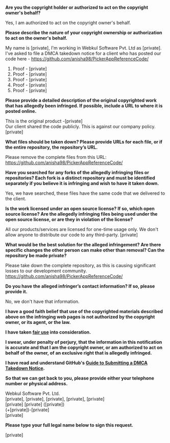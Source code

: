 **Are you the copyright holder or authorized to act on the copyright owner's behalf?**

Yes, I am authorized to act on the copyright owner's behalf.

**Please describe the nature of your copyright ownership or authorization to act on the owner's behalf.**

My name is [private], I'm working in Webkul Software Pvt. Ltd as [private]. I've asked to file a DMCA takedown notice for a client who has posted our code here - https://github.com/anisha98/PickerAppReferenceCode/
1. Proof - [private]  
2. Proof - [private]  
3. Proof - [private]  
4. Proof - [private]  
5. Proof - [private]  

**Please provide a detailed description of the original copyrighted work that has allegedly been infringed. If possible, include a URL to where it is posted online.**

This is the original product -[private]  
Our client shared the code publicly. This is against our company policy.  
[private]  

**What files should be taken down? Please provide URLs for each file, or if the entire repository, the repository’s URL.**

Please remove the complete files from this URL: https://github.com/anisha98/PickerAppReferenceCode/  

**Have you searched for any forks of the allegedly infringing files or repositories? Each fork is a distinct repository and must be identified separately if you believe it is infringing and wish to have it taken down.**

Yes, we have searched, these files have the same code that we delivered to the client.

**Is the work licensed under an open source license? If so, which open source license? Are the allegedly infringing files being used under the open source license, or are they in violation of the license?**

All our products/services are licensed for one-time usage only. We don't allow anyone to distribute our code to any third-party.
[private]  

**What would be the best solution for the alleged infringement? Are there specific changes the other person can make other than removal? Can the repository be made private?**

Please take down the complete repository, as this is causing significant losses to our development community. https://github.com/anisha98/PickerAppReferenceCode/

**Do you have the alleged infringer’s contact information? If so, please provide it.**

No, we don't have that information.

**I have a good faith belief that use of the copyrighted materials described above on the infringing web pages is not authorized by the copyright owner, or its agent, or the law.**

**I have taken <a href="https://www.lumendatabase.org/topics/22">fair use</a> into consideration.**

**I swear, under penalty of perjury, that the information in this notification is accurate and that I am the copyright owner, or am authorized to act on behalf of the owner, of an exclusive right that is allegedly infringed.**

**I have read and understand GitHub's <a href="https://docs.github.com/articles/guide-to-submitting-a-dmca-takedown-notice/">Guide to Submitting a DMCA Takedown Notice</a>.**

**So that we can get back to you, please provide either your telephone number or physical address.**

Webkul Software Pvt. Ltd.  
[private], [private], [private], [private], [private]  
[private] [private]  ([private])  
(+[private])-[private]  
[private]  

**Please type your full legal name below to sign this request.**

[private]  
